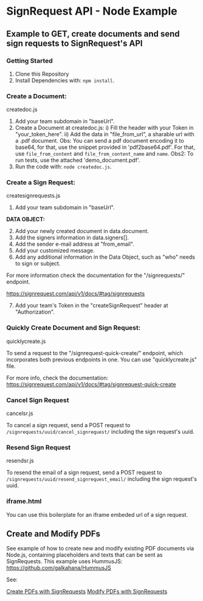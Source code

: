 # SignRequest API - Node Example

## Example to GET, create documents and send sign requests to SignRequest's API

### Getting Started

1) Clone this Repository
2) Install Dependencies with: ```npm install```.

### Create a Document:

createdoc.js

1) Add your team subdomain in "baseUrl".
2) Create a Document at createdoc.js:
i) Fill the header with your Token in "your_token_here".
ii) Add the data in "file_from_url", a sharable url with a .pdf document.
Obs: You can send a pdf document encoding it to base64, for that, use the snippet provided in 'pdf2base64.pdf'. For that, use ```file_from_content``` and ```file_from_content_name``` and ```name```.
Obs2: To run tests, use the attached 'demo_document.pdf'.
3) Run the code with: ```node createdoc.js```.

### Create a Sign Request:

createsignrequests.js

1) Add your team subdomain in "baseUrl".

**DATA OBJECT:**

2) Add your newly created document in data.document.
3) Add the signers information in data.signers[].
4) Add the sender e-mail address at "from_email".
5) Add your customized message.
6) Add any additional information in the Data Object, such as "who" needs to sign or subject.

For more information check the documentation for the "/signrequests/" endpoint.

https://signrequest.com/api/v1/docs/#tag/signrequests

7) Add your team's Token in the "createSignRequest" header at "Authorization".

### Quickly Create Document and Sign Request:

quicklycreate.js

To send a request to the "/signrequest-quick-create/" endpoint, which incorporates both previous endpoints in one. You can use "quicklycreate.js" file. 

For more info, check the documentation: https://signrequest.com/api/v1/docs/#tag/signrequest-quick-create

### Cancel Sign Request

cancelsr.js

To cancel a sign request, send a POST request to ```/signrequests/uuid/cancel_signrequest/``` including the sign request's uuid.

### Resend Sign Request

resendsr.js

To resend the email of a sign request, send a POST request to ```/signrequests/uuid/resend_signrequest_email/``` including the sign request's uuid.

### iframe.html

You can use this boilerplate for an iframe embeded url of a sign request.

## Create and Modify PDFs

See example of how to create new and modify existing PDF documents via Node.js, containing placeholders and texts that can be sent as SignRequests. This example uses HummusJS: https://github.com/galkahana/HummusJS

See:

[Create PDFs with SignRequests](https://github.com/SignRequest/signrequest-Node-example/blob/master/createpdf-sr.js)
[Modify PDFs with SignRequests](https://github.com/SignRequest/signrequest-Node-example/blob/master/modifypdf-sr.js)